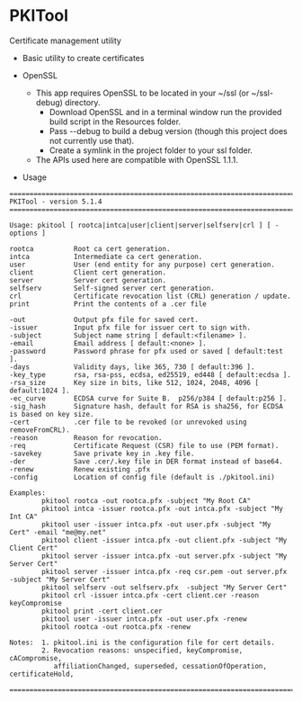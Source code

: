 # PKITool
Certificate management utility

- Basic utility to create certificates

- OpenSSL
  - This app requires OpenSSL to be located in your ~/ssl (or ~/ssl-debug) directory.
    - Download OpenSSL and in a terminal window run the provided build script in the Resources folder.
    - Pass --debug to build a debug version (though this project does not currently use that).
    - Create a symlink in the project folder to your ssl folder.
  - The APIs used here are compatible with OpenSSL 1.1.1.
- Usage

```
========================================================================
PKITool - version 5.1.4
========================================================================

Usage: pkitool [ rootca|intca|user|client|server|selfserv|crl ] [ -options ]

rootca          Root ca cert generation.
intca           Intermediate ca cert generation.
user            User (end entity for any purpose) cert generation.
client          Client cert generation.
server          Server cert generation.
selfserv        Self-signed server cert generation.
crl             Certificate revocation list (CRL) generation / update.
print           Print the contents of a .cer file

-out            Output pfx file for saved cert.
-issuer         Input pfx file for issuer cert to sign with.
-subject        Subject name string [ default:<filename> ].
-email          Email address [ default:<none> ].
-password       Password phrase for pfx used or saved [ default:test ].
-days           Validity days, like 365, 730 [ default:396 ].
-key_type       rsa, rsa-pss, ecdsa, ed25519, ed448 [ default:ecdsa ].
-rsa_size       Key size in bits, like 512, 1024, 2048, 4096 [ default:1024 ].
-ec_curve       ECDSA curve for Suite B.  p256/p384 [ default:p256 ].
-sig_hash       Signature hash, default for RSA is sha256, for ECDSA is based on key size.
-cert           .cer file to be revoked (or unrevoked using removeFromCRL).
-reason         Reason for revocation.
-req            Certificate Request (CSR) file to use (PEM format).
-savekey        Save private key in .key file.
-der            Save .cer/.key file in DER format instead of base64.
-renew          Renew existing .pfx
-config         Location of config file (default is ./pkitool.ini)

Examples:
        pkitool rootca -out rootca.pfx -subject "My Root CA"
        pkitool intca -issuer rootca.pfx -out intca.pfx -subject "My Int CA"
        pkitool user -issuer intca.pfx -out user.pfx -subject "My Cert" -email "me@my.net"
        pkitool client -issuer intca.pfx -out client.pfx -subject "My Client Cert"
        pkitool server -issuer intca.pfx -out server.pfx -subject "My Server Cert"
        pkitool server -issuer intca.pfx -req csr.pem -out server.pfx -subject "My Server Cert"
        pkitool selfserv -out selfserv.pfx  -subject "My Server Cert"
        pkitool crl -issuer intca.pfx -cert client.cer -reason keyCompromise
        pkitool print -cert client.cer
        pkitool user -issuer intca.pfx -out user.pfx -renew
        pkitool rootca -out rootca.pfx -renew

Notes:  1. pkitool.ini is the configuration file for cert details.
        2. Revocation reasons: unspecified, keyCompromise, cACompromise,
           affiliationChanged, superseded, cessationOfOperation, certificateHold,

========================================================================
```

  
